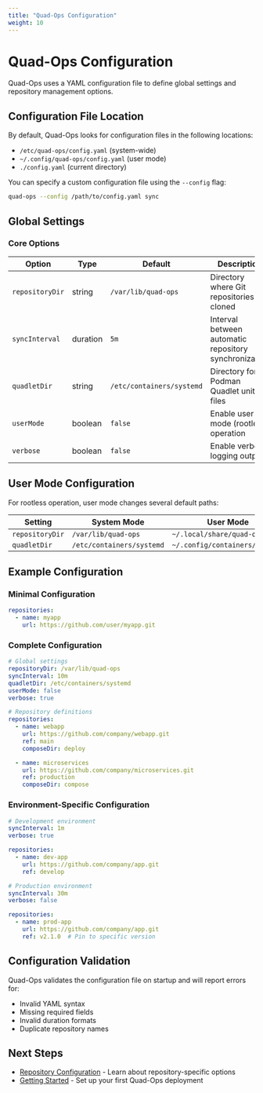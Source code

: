 ```yaml
---
title: "Quad-Ops Configuration"
weight: 10
---
```


# Quad-Ops Configuration

Quad-Ops uses a YAML configuration file to define global settings and repository management options.

## Configuration File Location

By default, Quad-Ops looks for configuration files in the following locations:

- `/etc/quad-ops/config.yaml` (system-wide)
- `~/.config/quad-ops/config.yaml` (user mode)
- `./config.yaml` (current directory)

You can specify a custom configuration file using the `--config` flag:

```bash
quad-ops --config /path/to/config.yaml sync
```

## Global Settings

### Core Options

| Option | Type | Default | Description |
|--------|------|---------|-------------|
| `repositoryDir` | string | `/var/lib/quad-ops` | Directory where Git repositories are cloned |
| `syncInterval` | duration | `5m` | Interval between automatic repository synchronization |
| `quadletDir` | string | `/etc/containers/systemd` | Directory for Podman Quadlet unit files |
| `userMode` | boolean | `false` | Enable user-mode (rootless) operation |
| `verbose` | boolean | `false` | Enable verbose logging output |



## User Mode Configuration

For rootless operation, user mode changes several default paths:

| Setting | System Mode | User Mode |
|---------|-------------|-----------|
| `repositoryDir` | `/var/lib/quad-ops` | `~/.local/share/quad-ops` |
| `quadletDir` | `/etc/containers/systemd` | `~/.config/containers/systemd` |

## Example Configuration

### Minimal Configuration

```yaml
repositories:
  - name: myapp
    url: https://github.com/user/myapp.git
```

### Complete Configuration

```yaml
# Global settings
repositoryDir: /var/lib/quad-ops
syncInterval: 10m
quadletDir: /etc/containers/systemd
userMode: false
verbose: true

# Repository definitions
repositories:
  - name: webapp
    url: https://github.com/company/webapp.git
    ref: main
    composeDir: deploy

  - name: microservices
    url: https://github.com/company/microservices.git
    ref: production
    composeDir: compose
```

### Environment-Specific Configuration

```yaml
# Development environment
syncInterval: 1m
verbose: true

repositories:
  - name: dev-app
    url: https://github.com/company/app.git
    ref: develop
```

```yaml
# Production environment
syncInterval: 30m
verbose: false

repositories:
  - name: prod-app
    url: https://github.com/company/app.git
    ref: v2.1.0  # Pin to specific version
```

## Configuration Validation

Quad-Ops validates the configuration file on startup and will report errors for:

- Invalid YAML syntax
- Missing required fields
- Invalid duration formats
- Duplicate repository names

## Next Steps

- [Repository Configuration](repository-configuration) - Learn about repository-specific options
- [Getting Started](../getting-started) - Set up your first Quad-Ops deployment